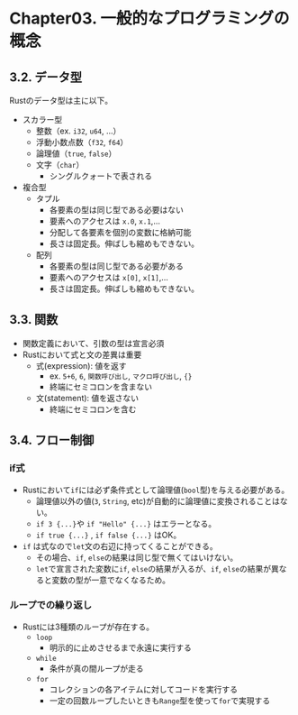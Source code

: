# Chapter03. 一般的なプログラミングの概念
## 3.2. データ型
Rustのデータ型は主に以下。
* スカラー型
    * 整数（ex. `i32`, `u64`, ...）
    * 浮動小数点数（`f32`, `f64`）
    * 論理値（`true`, `false`）
    * 文字（`char`）
        * シングルクォートで表される
* 複合型
    * タプル
        * 各要素の型は同じ型である必要はない
        * 要素へのアクセスは `x.0`, `x.1`,...
        * 分配して各要素を個別の変数に格納可能
        * 長さは固定長。伸ばしも縮めもできない。
    * 配列
        * 各要素の型は同じ型である必要がある
        * 要素へのアクセスは `x[0]`, `x[1]`,...
        * 長さは固定長。伸ばしも縮めもできない。
## 3.3. 関数
* 関数定義において、引数の型は宣言必須
* Rustにおいて式と文の差異は重要
    * 式(expression): 値を返す
        * ex. `5+6`, `6`, `関数呼び出し`, `マクロ呼び出し`, `{}`
        * 終端にセミコロンを含まない
    * 文(statement): 値を返さない
        * 終端にセミコロンを含む
## 3.4. フロー制御
### if式
* Rustにおいて`if`には必ず条件式として論理値(`bool`型)を与える必要がある。
    * 論理値以外の値(`3`, `String`, etc)が自動的に論理値に変換されることはない。
    * `if 3 {...}`や `if "Hello" {...}` はエラーとなる。
    * `if true {...}` , `if false {...}` はOK。
* `if` は式なので`let`文の右辺に持ってくることができる。
    * その場合、`if`, `else`の結果は同じ型で無くてはいけない。
    * `let`で宣言された変数に`if`, `else`の結果が入るが、`if`, `else`の結果が異なると変数の型が一意でなくなるため。
### ループでの繰り返し
* Rustには3種類のループが存在する。
    * `loop`
        * 明示的に止めさせるまで永遠に実行する
    * `while`
        * 条件が真の間ループが走る
    * `for`
        * コレクションの各アイテムに対してコードを実行する
        * 一定の回数ループしたいときも`Range`型を使って`for`で実現する